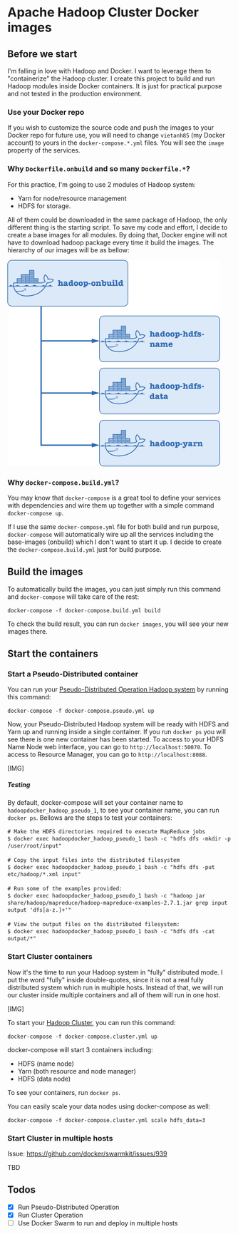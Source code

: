 # Apache Hadoop Cluster Docker images

## Before we start

I'm falling in love with Hadoop and Docker. I want to leverage them to "containerize" the Hadoop cluster. I create this project to build and run Hadoop modules inside Docker containers. It is just for practical purpose and not tested in the production environment.

### Use your Docker repo

If you wish to customize the source code and push the images to your Docker repo for future use, you will need to change `vietanh85` (my Docker account) to yours in the `docker-compose.*.yml` files. You will see the `image` property of the services.

### Why `Dockerfile.onbuild` and so many `Dockerfile.*`?

For this practice, I'm going to use 2 modules of Hadoop system: 

- Yarn for node/resource management 
- HDFS for storage. 

All of them could be downloaded in the same package of Hadoop, the only different thing is the starting script. To save my code and effort, I decide to create a base images for all modules. By doing that, Docker engine will not have to download hadoop package every time it build the images. The hierarchy of our images will be as bellow:

![Docker images hierarchy](/img/docker-images-heirarchy.png?raw=true "Docker images hierarchy")

### Why `docker-compose.build.yml`?

You may know that `docker-compose` is a great tool to define your services with dependencies and wire them up together with a simple command `docker-compose up`.

If I use the same `docker-compose.yml` file for both build and run purpose, `docker-compose` will automatically wire up all the services including the base-images (onbuild) which I don't want to start it up. I decide to create the `docker-compose.build.yml` just for build purpose.

## Build the images

To automatically build the images, you can just simply run this command and `docker-compose` will take care of the rest:

```
docker-compose -f docker-compose.build.yml build
```

To check the build result, you can run `docker images`, you will see your new images there.

## Start the containers

### Start a Pseudo-Distributed container

You can run your [Pseudo-Distributed Operation Hadoop system](http://hadoop.apache.org/docs/current/hadoop-project-dist/hadoop-common/SingleCluster.html#Pseudo-Distributed_Operation) by running this command:

```
docker-compose -f docker-compose.pseudo.yml up
```

Now, your Pseudo-Distributed Hadoop system will be ready with HDFS and Yarn up and running inside a single container. If you run `docker ps` you will see there is one new container has been started. To access to your HDFS Name Node web interface, you can go to `http://localhost:50070`. To access to Resource Manager, you can go to `http://localhost:8088`.

[IMG]

##### Testing
By default, docker-compose will set your container name to `hadoopdocker_hadoop_pseudo_1`, to see your container name, you can run `docker ps`. Bellows are the steps to test your containers:

```
# Make the HDFS directories required to execute MapReduce jobs
$ docker exec hadoopdocker_hadoop_pseudo_1 bash -c "hdfs dfs -mkdir -p /user/root/input"

# Copy the input files into the distributed filesystem
$ docker exec hadoopdocker_hadoop_pseudo_1 bash -c "hdfs dfs -put etc/hadoop/*.xml input"

# Run some of the examples provided:
$ docker exec hadoopdocker_hadoop_pseudo_1 bash -c "hadoop jar share/hadoop/mapreduce/hadoop-mapreduce-examples-2.7.1.jar grep input output 'dfs[a-z.]+'"

# View the output files on the distributed filesystem:
$ docker exec hadoopdocker_hadoop_pseudo_1 bash -c "hdfs dfs -cat output/*"
```

### Start Cluster containers

Now it's the time to run your Hadoop system in "fully" distributed mode. I put the word "fully" inside double-quotes, since it is not a real fully distributed system which run in multiple hosts. Instead of that, we will run our cluster inside multiple containers and all of them will run in one host.

[IMG]

To start your [Hadoop Cluster](http://hadoop.apache.org/docs/current/hadoop-project-dist/hadoop-common/ClusterSetup.html), you can run this command:

```
docker-compose -f docker-compose.cluster.yml up
```

docker-compose will start 3 containers including:
- HDFS (name node)
- Yarn (both resource and node manager)
- HDFS (data node)

To see your containers, run `docker ps`. 

You can easily scale your data nodes using docker-compose as well:

```
docker-compose -f docker-compose.cluster.yml scale hdfs_data=3
```

### Start Cluster in multiple hosts

Issue: https://github.com/docker/swarmkit/issues/939

TBD

## Todos
- [x] Run Pseudo-Distributed Operation
- [x] Run Cluster Operation
- [ ] Use Docker Swarm to run and deploy in multiple hosts
